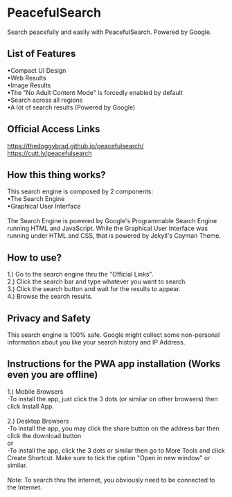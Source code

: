 # PeacefulSearch
Search peacefully and easily with PeacefulSearch. Powered by Google.

## List of Features
•Compact UI Design
<br>
•Web Results
<br>
•Image Results
<br>
•The "No Adult Content Mode" is forcedly enabled by default
<br>
•Search across all regions
<br>
•A lot of search results (Powered by Google)

## Official Access Links
https://thedoggybrad.github.io/peacefulsearch/
<br>
https://cutt.ly/peacefulsearch

## How this thing works?
This search engine is composed by 2 components:
<br>
•The Search Engine
<br>
•Graphical User Interface
<br>
<br>
The Search Engine is powered by Google's Programmable Search Engine running HTML and JavaScript. While the Graphical User Interface was running under HTML and CSS, that is powered by Jekyll's Cayman Theme.

## How to use?
1.) Go to the search engine thru the "Official Links".
<br>
2.) Click the search bar and type whatever you want to search.
<br>
3.) Click the search button and wait for the results to appear.
<br>
4.) Browse the search results. 

## Privacy and Safety
This search engine is 100% safe. Google might collect some non-personal information about you like your search history and IP Address.

## Instructions for the PWA app installation (Works even you are offline)
1.) Mobile Browsers
<br>
-To install the app, just click the 3 dots (or similar on other browsers) then click Install App. 
<br>
<br>
2.) Desktop Browsers
<br>
-To install the app, you may click the share button on the address bar then click the download button
<br>
or
<br>
-To install the app, click the 3 dots or similar then go to More Tools and click Create Shortcut. Make sure to tick the option "Open in new window" or similar.
<br>
<br>
Note: To search thru the internet, you obviously need to be connected to the Internet. 
